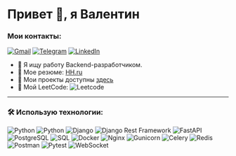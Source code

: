 # Привет 👋, я Валентин

### Мои контакты:
[![Gmail](https://img.shields.io/badge/Gmail-red?style=for-the-badge&logo=gmail&logoColor=white)](mailto:iurkinvalentin92@gmail.com)
[![Telegram](https://img.shields.io/badge/Telegram-blue?style=for-the-badge&logo=telegram&logoColor=white)](https://t.me/@valentiniurkin)
[![LinkedIn](https://img.shields.io/badge/LinkedIn-blue?style=for-the-badge&logo=linkedin&logoColor=white)](https://linkedin.com)

- 🔭 Я ищу работу Backend-разработчиком.
- 📄 Мое резюме: [HH.ru](https://hh.ru/resume/30a5f98fff0d80cbe30039ed1f335754456454)
- 🌟 Мои проекты доступны [здесь](https://github.com/iurkinvalentin?tab=repositories)
- 🚀 Мой LeetCode: ![Leetcode](https://leetcode.com/u/valentiniurkin/)

---

### 🛠 Использую технологии:
![Python](https://img.shields.io/badge/Python-blue?style=for-the-badge&logo=python)
![Python](https://img.shields.io/badge/Python-blue?style=for-the-badge&logo=python)
![Django](https://img.shields.io/badge/Django-green?style=for-the-badge&logo=django)
![Django Rest Framework](https://img.shields.io/badge/Django%20Rest%20Framework-red?style=for-the-badge&logo=django)
![FastAPI](https://img.shields.io/badge/FastAPI-teal?style=for-the-badge&logo=fastapi)
![PostgreSQL](https://img.shields.io/badge/PostgreSQL-blue?style=for-the-badge&logo=postgresql)
![SQL](https://img.shields.io/badge/SQL-orange?style=for-the-badge&logo=postgresql)
![Docker](https://img.shields.io/badge/Docker-blue?style=for-the-badge&logo=docker)
![Nginx](https://img.shields.io/badge/Nginx-green?style=for-the-badge&logo=nginx)
![Gunicorn](https://img.shields.io/badge/Gunicorn-darkgreen?style=for-the-badge&logo=gunicorn)
![Celery](https://img.shields.io/badge/Celery-lightgreen?style=for-the-badge&logo=celery)
![Redis](https://img.shields.io/badge/Redis-red?style=for-the-badge&logo=redis)
![Postman](https://img.shields.io/badge/Postman-orange?style=for-the-badge&logo=postman)
![Pytest](https://img.shields.io/badge/Pytest-yellow?style=for-the-badge&logo=pytest)
![WebSocket](https://img.shields.io/badge/WebSocket-blue?style=for-the-badge&logo=websocket)

